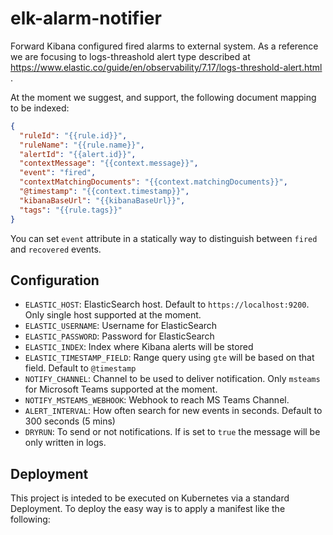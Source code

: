 # elk-alarm-notifier
Forward Kibana configured fired alarms to external system. As a reference we are focusing to logs-threashold alert type described at https://www.elastic.co/guide/en/observability/7.17/logs-threshold-alert.html .

At the moment we suggest, and support, the following document mapping to be indexed:

```json
{
  "ruleId": "{{rule.id}}",
  "ruleName": "{{rule.name}}",
  "alertId": "{{alert.id}}",
  "contextMessage": "{{context.message}}",
  "event": "fired",
  "contextMatchingDocuments": "{{context.matchingDocuments}}",
  "@timestamp": "{{context.timestamp}}",
  "kibanaBaseUrl": "{{kibanaBaseUrl}}",
  "tags": "{{rule.tags}}"
}
```

You can set `event` attribute in a statically way to distinguish between `fired` and `recovered` events.

## Configuration

- `ELASTIC_HOST`: ElasticSearch host. Default to `https://localhost:9200`. Only single host supported at the moment.
- `ELASTIC_USERNAME`: Username for ElasticSearch
- `ELASTIC_PASSWORD`: Password for ElasticSearch
- `ELASTIC_INDEX`: Index where Kibana alerts will be stored
- `ELASTIC_TIMESTAMP_FIELD`: Range query using `gte` will be based on that field. Default to `@timestamp`
- `NOTIFY_CHANNEL`: Channel to be used to deliver notification. Only `msteams` for Microsoft Teams supported at the moment.
- `NOTIFY_MSTEAMS_WEBHOOK`: Webhook to reach MS Teams Channel.
- `ALERT_INTERVAL`: How often search for new events in seconds. Default to 300 seconds (5 mins)
- `DRYRUN`: To send or not notifications. If is set to `true` the message will be only written in logs.

## Deployment

This project is inteded to be executed on Kubernetes via a standard Deployment. To deploy the easy way is to apply a manifest like the following:

```yaml

```